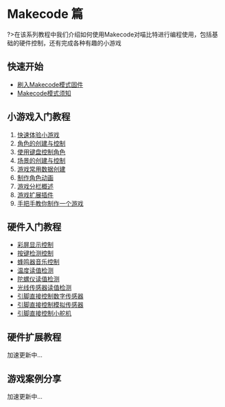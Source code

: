 # Makecode 篇

?>在该系列教程中我们介绍如何使用Makecode对喵比特进行编程使用，包括基础的硬件控制，还有完成各种有趣的小游戏

## 快速开始

- [刷入Makecode模式固件](makecode/刷入makecode固件)
- [Makecode模式须知](makecode/02喵bit版Makecode简介)

## 小游戏入门教程

1. [快速体验小游戏](makecode/12快速体验小游戏——小鸟躲障碍)
2. [角色的创建与控制](makecode/13精灵（角色）创建与控制)
3. [使用键盘控制角色](makecode/14精灵（角色）键盘移动)
4. [场景的创建与控制](makecode/15场景创建与控制)
5. [游戏常用数据创建](makecode/16常用游戏信息数据创建)
6. [制作角色动画](makecode/17角色动画)
7. [游戏分栏概述](makecode/18游戏分栏介绍)
8. [游戏扩展插件](makecode/19游戏插件扩展)
9. [手把手教你制作一个游戏](makecode/20新手上路，创建一个小游戏)

## 硬件入门教程
- [彩屏显示控制](makecode/03彩屏显示控制)
- [按键检测控制](makecode/04按键检测控制)
- [蜂鸣器音乐控制](makecode/05蜂鸣器音乐控制)
- [温度读值检测](makecode/07温度读值检测)
- [陀螺仪读值检测](makecode/06陀螺仪读值检测)
- [光线传感器读值检测](makecode/08光线传感器读值检测)
- [引脚直接控制数字传感器](makecode/09引脚直接控制数字传感器)
- [引脚直接控制模拟传感器](makecode/10引脚直接控制模拟传感器)
- [引脚直接控制小舵机](makecode/11引脚直接控制小舵机)

## 硬件扩展教程

加速更新中...

## 游戏案例分享  
  
加速更新中...
